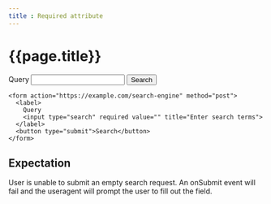 ```yaml
---
title : Required attribute
---
```

# {{page.title}}

<form action="https://example.com/search-engine" method="post">
  <label>
    Query
    <input id="q" name="q" type="search" required value="" title="Enter search terms">
  </label>
  <button type="submit">Search</button>
</form>

~~~
<form action="https://example.com/search-engine" method="post">
  <label>
    Query
    <input type="search" required value="" title="Enter search terms">
  </label>
  <button type="submit">Search</button>
</form>
~~~

<script>
  document.write(q.validity)
</script>

## Expectation
User is unable to submit an empty search request.  An onSubmit event will fail and the useragent will prompt the user to fill out the field.
